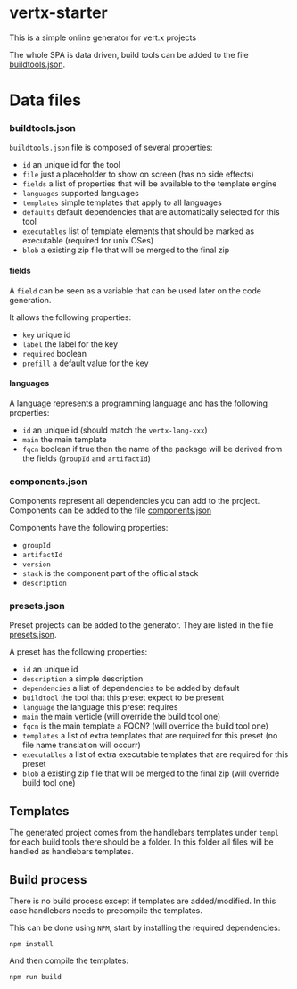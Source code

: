 # vertx-starter

This is a simple online generator for vert.x projects

The whole SPA is data driven, build tools can be added to the file [buildtools.json](buildtools.json).

# Data files

### buildtools.json

`buildtools.json` file is composed of several properties:

* `id` an unique id for the tool
* `file` just a placeholder to show on screen (has no side effects)
* `fields` a list of properties that will be available to the template engine
* `languages` supported languages
* `templates` simple templates that apply to all languages
* `defaults` default dependencies that are automatically selected for this tool
* `executables` list of template elements that should be marked as executable (required for unix OSes)
* `blob` a existing zip file that will be merged to the final zip

#### fields

A `field` can be seen as a variable that can be used later on the code generation.

It allows the following properties:

* `key` unique id
* `label` the label for the key
* `required` boolean
* `prefill` a default value for the key

#### languages

A language represents a programming language and has the following properties:

* `id` an unique id (should match the `vertx-lang-xxx`)
* `main` the main template
* `fqcn` boolean if true then the name of the package will be derived from the fields (`groupId` and `artifactId`)

### components.json

Components represent all dependencies you can add to the project. Components can be added to the file [components.json](components.json)

Components have the following properties:

* `groupId`
* `artifactId`
* `version`
* `stack` is the component part of the official stack
* `description`

### presets.json

Preset projects can be added to the generator. They are listed in the file [presets.json](presets.json).

A preset has the following properties:

* `id` an unique id
* `description` a simple description
* `dependencies` a list of dependencies to be added by default
* `buildtool` the tool that this preset expect to be present
* `language` the language this preset requires
* `main` the main verticle (will override the build tool one)
* `fqcn` is the main template a FQCN? (will override the build tool one)
* `templates` a list of extra templates that are required for this preset (no file name translation will occurr)
* `executables` a list of extra executable templates that are required for this preset
* `blob` a existing zip file that will be merged to the final zip (will override build tool one)

## Templates

The generated project comes from the handlebars templates under `templ` for each build tools there should be a folder. In this folder all files will be handled as handlebars templates.

## Build process

There is no build process except if templates are added/modified. In this case handlebars needs to precompile the templates.

This can be done using `NPM`, start by installing the required dependencies:

```
npm install
```

And then compile the templates:

```
npm run build
```
